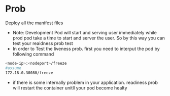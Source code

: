 # Prob
Deploy all the manifest files
- Note: Development Pod will start and serving user immediately while prod pod take a time to start and server the user. So by this way you can test your reaidness prob test
- In  order to Test the liveness prob. first you need to interput the pod by following command
``` bash
<node-ip>:<nodeport>/freeze
#assume
172.18.0.30080/freeze
```

- if there is some internally problem in your application. readiness prob will restart the container unitll your pod become healty
